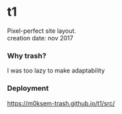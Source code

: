 # t1
Pixel-perfect site layout.  
creation date: nov 2017

### Why trash?
I was too lazy to make adaptability

### Deployment 
https://m0ksem-trash.github.io/t1/src/
